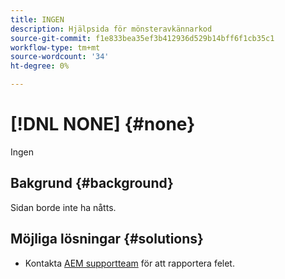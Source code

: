 ```yaml
---
title: INGEN
description: Hjälpsida för mönsteravkännarkod
source-git-commit: f1e833bea35ef3b412936d529b14bff6f1cb35c1
workflow-type: tm+mt
source-wordcount: '34'
ht-degree: 0%

---
```



# [!DNL NONE] {#none}

Ingen

## Bakgrund {#background}

Sidan borde inte ha nåtts.

## Möjliga lösningar {#solutions}

* Kontakta [AEM supportteam](https://helpx.adobe.com/enterprise/using/support-for-experience-cloud.html) för att rapportera felet.
